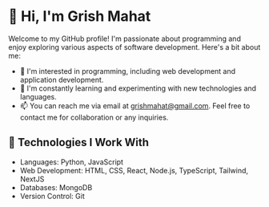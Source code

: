 # 👋 Hi, I'm Grish Mahat

Welcome to my GitHub profile! I'm passionate about programming and enjoy exploring various aspects of software development. Here's a bit about me:

- 👀 I'm interested in programming, including web development and application development.
- 🌱 I'm constantly learning and experimenting with new technologies and languages.
- 📫 You can reach me via email at grishmahat@gmail.com. Feel free to contact me for collaboration or any inquiries.

## 🔧 Technologies I Work With

- Languages: Python, JavaScript
- Web Development: HTML, CSS, React, Node.js, TypeScript, Tailwind, NextJS
- Databases: MongoDB
- Version Control: Git

